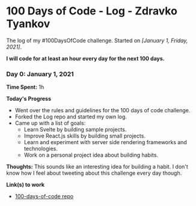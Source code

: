 # 100 Days of Code - Log - Zdravko Tyankov

The log of my #100DaysOfCode challenge. Started on *[January 1, Friday, 2021]*.

**I will code for at least an hour every day for the next 100 days.**

### Day 0: January 1, 2021

**Time Spent:** 1h

**Today's Progress**

- Went over the rules and guidelines for the 100 days of code challenge.
- Forked the Log repo and started my own log.
- Came up with a list of goals:
    - Learn Svelte by building sample projects.
    - Improve React.js skills by building small projects.
    - Learn and experiment with server side rendering frameworks and technologies.
    - Work on a personal project idea about building habits.

**Thoughts:** This sounds like an interesting idea for building a habit. I don't know how I feel about tweeting about this challenge every day though.

**Link(s) to work**

- [100-days-of-code repo](https://github.com/kallaway/100-days-of-code)